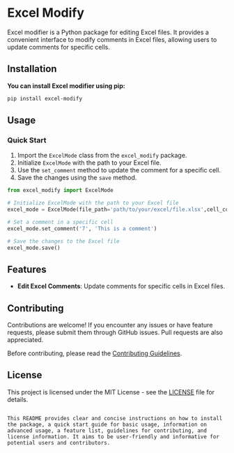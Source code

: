 # Excel Modify
Excel modifier is a Python package for editing Excel files. It provides a convenient interface to modify comments in Excel files, allowing users to update comments for specific cells.


## Installation
__You can install Excel modifier using pip:__

```bash
pip install excel-modify
```

## Usage

### Quick Start

1. Import the `ExcelMode` class from the `excel_modify` package.
2. Initialize `ExcelMode` with the path to your Excel file.
3. Use the `set_comment` method to update the comment for a specific cell.
4. Save the changes using the `save` method.

```python
from excel_modify import ExcelMode

# Initialize ExcelMode with the path to your Excel file
excel_mode = ExcelMode(file_path='path/to/your/excel/file.xlsx',cell_comment="AV") # e.g. cell_comment = "AR"

# Set a comment in a specific cell
excel_mode.set_comment('7', 'This is a comment')

# Save the changes to the Excel file
excel_mode.save()
```


## Features

- **Edit Excel Comments**: Update comments for specific cells in Excel files.

## Contributing

Contributions are welcome! If you encounter any issues or have feature requests, please submit them through GitHub issues. Pull requests are also appreciated.

Before contributing, please read the [Contributing Guidelines](CONTRIBUTING.md).

## License

This project is licensed under the MIT License - see the [LICENSE](LICENSE) file for details.
```

This README provides clear and concise instructions on how to install the package, a quick start guide for basic usage, information on advanced usage, a feature list, guidelines for contributing, and license information. It aims to be user-friendly and informative for potential users and contributors.